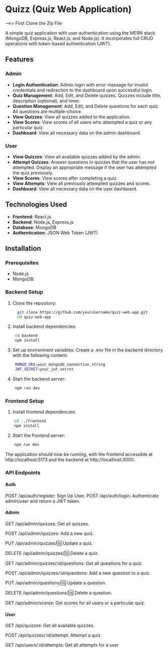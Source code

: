 # Quizz (Quiz Web Application)

-->> First Clone the Zip File 

A simple quiz application with user authentication using the MERN stack (MongoDB, Express.js, React.js, and Node.js). It incorporates full CRUD operations with token-based authentication (JWT).

## Features

### Admin
- **Login Authentication**: Admin login with error message for invalid credentials and redirection to the dashboard upon successful login.
- **Quiz Management**: Add, Edit, and Delete quizzes. Quizzes include title, description (optional), and timer.
- **Question Management**: Add, Edit, and Delete questions for each quiz. All questions are multiple-choice.
- **View Quizzes**: View all quizzes added to the application.
- **View Scores**: View scores of all users who attempted a quiz or any particular quiz.
- **Dashboard**: View all necessary data on the admin dashboard.

### User
- **View Quizzes**: View all available quizzes added by the admin.
- **Attempt Quizzes**: Answer questions in quizzes that the user has not attempted. Display an appropriate message if the user has attempted the quiz previously.
- **View Scores**: View scores after completing a quiz.
- **View Attempts**: View all previously attempted quizzes and scores.
- **Dashboard**: View all necessary data on the user dashboard.

## Technologies Used
- **Frontend**: React.js
- **Backend**: Node.js, Express.js
- **Database**: MongoDB
- **Authentication**: JSON Web Token (JWT)

## Installation

### Prerequisites
- Node.js
- MongoDB

### Backend Setup
1. Clone the repository:
   ```sh
     git clone https://github.com/yourusername/quiz-web-app.git
     cd quiz-web-app
   ```
   
2. Install backend dependencies:
   ```sh
    cd backend
    npm install
   ```
   
3. Set up environment variables:
    Create a .env file in the backend directory with the following content:
   ```sh
    MONGO_URI=your_mongodb_connection_string
    JWT_SECRET=your_jwt_secret
   ```

4. Start the backend server:
   ```sh
    npm run dev
   ```

###  Frontend Setup

1. Install frontend dependencies:
``` sh
    cd ../frontend
    npm install
```

2. Start the frontend server:
``` sh
    npm run dev
```
The application should now be running, with the frontend accessible at http://localhost:5173 and the backend at http://localhost:3000.

### API Endpoints
#### Auth
POST /api/auth/register: Sign Up User.
POST /api/auth/login: Authenticate admin/user and return a JWT token.

#### Admin
GET /api/admin/quizzes: Get all quizzes.

POST /api/admin/quizzes: Add a new quiz.

PUT /api/admin/quizzes/:id: Update a quiz.

DELETE /api/admin/quizzes/:id: Delete a quiz.

GET /api/admin/quizzes/:id/questions: Get all questions for a quiz.

POST /api/admin/quizzes/:id/questions: Add a new question to a quiz.

PUT /api/admin/questions/:id: Update a question.

DELETE /api/admin/questions/:id: Delete a question.

GET /api/admin/scores: Get scores for all users or a particular quiz.

#### User
GET /api/quizzes: Get all available quizzes.

POST /api/quizzes/:id/attempt: Attempt a quiz.

GET /api/users/:id/attempts: Get all attempts for a user
